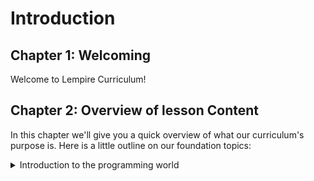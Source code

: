 # Introduction

## Chapter 1: Welcoming

Welcome to Lempire Curriculum!

## Chapter 2: Overview of lesson Content

In this chapter we'll give you a quick overview of what our curriculum's purpose is.
Here is a little outline on our foundation topics:

<details>
  <summary>Introduction to the programming world</summary>
    <ul>
      <details><summary>What is programming?</summary></details>
      <details><summary>The history of programming</summary></details>
      <details><summary>Principles of Programming</summary></details>
      <details><summary>How do I program?</summary>
        <ul>
          <details><summary>OS<summary></details>
          <details><summary>IDE</summary></details>
          <details><summary>Installations</summary></details>
        </ul>
      </details>
    </ul>
</details>
